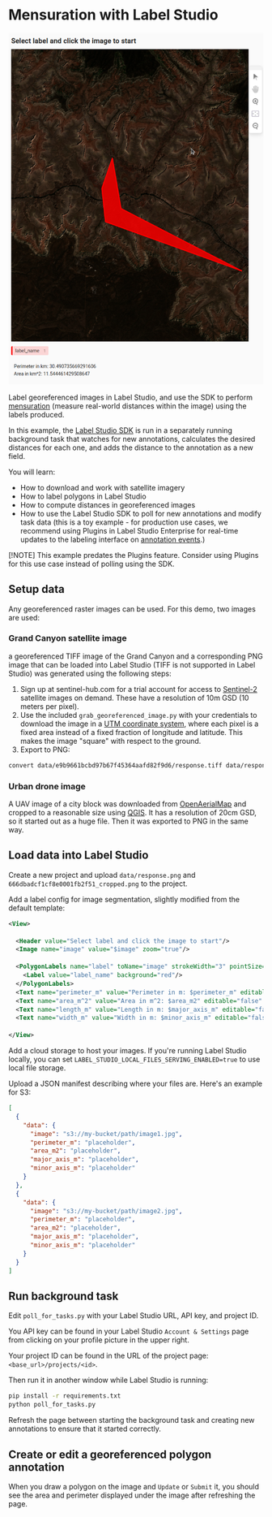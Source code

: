 # Mensuration with Label Studio

![screenshot](data/Screenshot%20from%202024-06-14%2009-18-21.png)

Label georeferenced images in Label Studio, and use the SDK to perform [mensuration](https://pro.arcgis.com/en/pro-app/latest/arcpy/image-analyst/mensuration-class.htm) (measure real-world distances within the image) using the labels produced.

In this example, the [Label Studio SDK](https://labelstud.io/sdk/index.html) is run in a separately running background task that watches for new annotations, calculates the desired distances for each one, and adds the distance to the annotation as a new field.

You will learn:

- How to download and work with satellite imagery
- How to label polygons in Label Studio
- How to compute distances in georeferenced images
- How to use the Label Studio SDK to poll for new annotations and modify task data (this is a toy example - for production use cases, we recommend using Plugins in Label Studio Enterprise for real-time updates to the labeling interface on [annotation events](https://labelstud.io/guide/frontend_reference#Annotation-events).)

[!NOTE]
This example predates the Plugins feature. Consider using Plugins for this use case instead of polling using the SDK. 

## Setup data

Any georeferenced raster images can be used. For this demo, two images are used:

### Grand Canyon satellite image

a georeferenced TIFF image of the Grand Canyon and a corresponding PNG image that can be loaded into Label Studio (TIFF is not supported in Label Studio) was generated using the following steps:

1. Sign up at sentinel-hub.com for a trial account for access to [Sentinel-2](https://en.wikipedia.org/wiki/Sentinel-2) satellite images on demand. These have a resolution of 10m GSD (10 meters per pixel).
2. Use the included `grab_georeferenced_image.py` with your credentials to download the image in a [UTM coordinate system](https://en.wikipedia.org/wiki/Universal_Transverse_Mercator_coordinate_system), where each pixel is a fixed area instead of a fixed fraction of longitude and latitude. This makes the image "square" with respect to the ground.
3. Export to PNG:
```bash
convert data/e9b9661bcbd97b67f45364aafd82f9d6/response.tiff data/response.png
```

### Urban drone image

A UAV image of a city block was downloaded from [OpenAerialMap](https://openaerialmap.org/) and cropped to a reasonable size using [QGIS](https://www.qgis.org/en/site/). It has a resolution of 20cm GSD, so it started out as a huge file. Then it was exported to PNG in the same way.

## Load data into Label Studio

Create a new project and upload `data/response.png` and `666dbadcf1cf8e0001fb2f51_cropped.png` to the project.

Add a label config for image segmentation, slightly modified from the default template:

```xml
<View>

  <Header value="Select label and click the image to start"/>
  <Image name="image" value="$image" zoom="true"/>

  <PolygonLabels name="label" toName="image" strokeWidth="3" pointSize="small" opacity="0.9">
    <Label value="label_name" background="red"/>
  </PolygonLabels>
  <Text name="perimeter_m" value="Perimeter in m: $perimeter_m" editable="false" />
  <Text name="area_m^2" value="Area in m^2: $area_m2" editable="false" />
  <Text name="length_m" value="Length in m: $major_axis_m" editable="false" />
  <Text name="width_m" value="Width in m: $minor_axis_m" editable="false" />

</View>
```

Add a cloud storage to host your images. If you're running Label Studio locally, you can set `LABEL_STUDIO_LOCAL_FILES_SERVING_ENABLED=true` to use local file storage.

Upload a JSON manifest describing where your files are. Here's an example for S3:
```json
[
  {
    "data": {
      "image": "s3://my-bucket/path/image1.jpg",
      "perimeter_m": "placeholder",
      "area_m2": "placeholder",
      "major_axis_m": "placeholder",
      "minor_axis_m": "placeholder"
    }
  },
  {
    "data": {
      "image": "s3://my-bucket/path/image2.jpg",
      "perimeter_m": "placeholder",
      "area_m2": "placeholder",
      "major_axis_m": "placeholder",
      "minor_axis_m": "placeholder"
    }
  }
]
```

## Run background task

Edit `poll_for_tasks.py` with your Label Studio URL, API key, and project ID.

You API key can be found in your Label Studio `Account & Settings` page from clicking on your profile picture in the upper right.

Your project ID can be found in the URL of the project page: `<base_url>/projects/<id>`.

Then run it in another window while Label Studio is running:
```bash
pip install -r requirements.txt
python poll_for_tasks.py
```

Refresh the page between starting the background task and creating new annotations to ensure that it started correctly.


## Create or edit a georeferenced polygon annotation


When you draw a polygon on the image and `Update` or `Submit` it, you should see the area and perimeter displayed under the image after refreshing the page.
